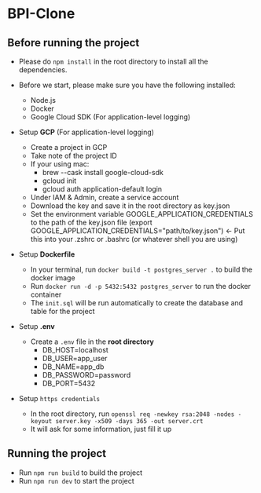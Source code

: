 # BPI-Clone

## Before running the project

- Please do ```npm install``` in the root directory to install all the dependencies.
- Before we start, please make sure you have the following installed:
  - Node.js
  - Docker
  - Google Cloud SDK (For application-level logging)
- Setup **GCP** (For application-level logging)
  - Create a project in GCP
  - Take note of the project ID
  - If your using mac:
    - brew --cask install google-cloud-sdk
    - gcloud init
    - gcloud auth application-default login
  - Under IAM & Admin, create a service account
  - Download the key and save it in the root directory as key.json
  - Set the environment variable GOOGLE_APPLICATION_CREDENTIALS to the path of the key.json file (export GOOGLE_APPLICATION_CREDENTIALS="path/to/key.json") <- Put this into your .zshrc or .bashrc (or whatever shell you are using)
- Setup **Dockerfile**
  - In your terminal, run ```docker build -t postgres_server .``` to build the docker image
  - Run ```docker run -d -p 5432:5432 postgres_server``` to run the docker container
  - The ```init.sql``` will be run automatically to create the database and table for the project
- Setup **.env**
  - Create a ```.env``` file in the **root directory**
    - DB_HOST=localhost
    - DB_USER=app_user
    - DB_NAME=app_db
    - DB_PASSWORD=password
    - DB_PORT=5432

- Setup ```https credentials```
  - In the root directory, run ```openssl req -newkey rsa:2048 -nodes -keyout server.key -x509 -days 365 -out server.crt```
  - It will ask for some information, just fill it up

## Running the project

- Run ```npm run build``` to build the project
- Run ```npm run dev``` to start the project
